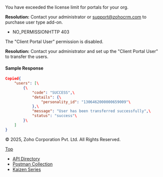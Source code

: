 
You have exceeded the license limit for portals for your org.

**Resolution:** Contact your administrator or support@zohocrm.com to purchase user type add-on.

- NO\_PERMISSIONHTTP 403



The "Client Portal User" permission is disabled.

**Resolution:** Contact your administrator and set up the "Client Portal User" to transfer the users.


#### Sample Response

``` json
Copied{
    "users": [\
        {\
            "code": "SUCCESS",\
            "details": {\
                "personality_id": "1306462000000659009"\
            },\
            "message": "User has been transferred successfully",\
            "status": "success"\
        }\
    ]
}
```

© 2025, Zoho Corporation Pvt. Ltd. All Rights Reserved.

[Top](https://www.zoho.com/crm/developer/docs/api/v7/transfer-users-del-user-type.html#top)

- [API Directory](https://www.zoho.com/crm/developer/docs/api-directory.html?source_from=qlink_)
- [Postman Collection](https://www.postman.com/zohocrmdevelopers/workspace/zoho-crm-developers/overview?source_from=qlink_)
- [Kaizen Series](https://www.zoho.com/crm/developer/docs/kaizen-series-directory.html?source_from=qlink_)
